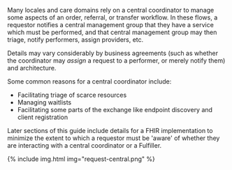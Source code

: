 Many locales and care domains rely on a central coordinator to manage some aspects of an order, referral, or transfer workflow. In these flows, a requestor notifies a central management group that they have a service which must be performed, and that central management group may then triage, notify performers, assign providers, etc.

Details may vary considerably by business agreements (such as whether the coordinator may _assign_ a request to a performer, or merely notify them) and architecture.

Some common reasons for a central coordinator include:
* Facilitating triage of scarce resources
* Managing waitlists
* Facilitating some parts of the exchange like endpoint discovery and client registration

Later sections of this guide include details for a FHIR implementation to minimize the extent to which a requestor must be 'aware' of whether they are interacting with a central coordinator or a Fulfiller. 

{% include img.html img="request-central.png" %}
